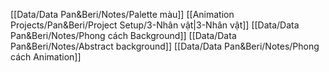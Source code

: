 
[[Data/Data Pan&Beri/Notes/Palette màu]]
[[Animation Projects/Pan&Beri/Project Setup/3-Nhân vật|3-Nhân vật]]
[[Data/Data Pan&Beri/Notes/Phong cách Background]]
[[Data/Data Pan&Beri/Notes/Abstract background]]
[[Data/Data Pan&Beri/Notes/Phong cách Animation]]


